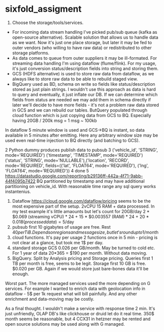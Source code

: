 # sixfold_assigment
1. Choose the storage/tools/services.
- For incoming data stream handling I've picked pub/sub queue (kafka as open-source alternative). Scalable solution that allows us to handle data as we want. Now it's just one place storage, but later it may be fed to outer vendors (who willing to have raw data) or redistributed to other storage platforms.
- As data comes to queue from outer suppliers it may be ill-formated. For streaming data handling I'm using dataflow (flume/flink). For my usage, it's just conversion status/description fields into string and storing them.
- GCS (HDFS alternative) is used to store raw data from dataflow, as we always like to store raw data to be able to rebuild staged view. 
- BigQuery used as BD, schema on write so fields like status/description stored as just plain strings. I wouldn't use this approach as data is hard to query and eventually, it just inflate our DB. If we can determine which fields from status are needed we may add them in schema directly if later we'll decide to have more fields - it's not a problem raw data stored in GCS and we can rebuild our tables.
ButQuery populated through cloud function which is just copying data from GCS to BQ. Especially having 20GB / 200k msg = 1 msg ~ 100kb

In dataflow 5 minute window is used and GCS->BQ is instant, so data available in 5 minutes after emitting. Here any arbitrary window size may be used even real-time injection to BQ directly (and batching to GCS). 

2 Python dummy produces publish data to pubsub
3 ('vehicle_id', 'STRING', mode='REQUIRED') ('timestamp', 'TIMESTAMP', mode='REQUIRED') ('status', 'STRING', mode='NULLABLE'),('location', 'RECORD', mode='REQUIRED', fields=(('lat', 'FLOAT64', mode='REQUIRED'), ('lng', 'FLOAT64', mode='REQUIRED'))
4 done
5 https://datastudio.google.com/reporting/b29136ff-442a-4f71-9abb-44f4095b7422 
BQ partitioned by timestamp and may have additional partitioning on vehicle_id. With reasonable time range any sql query works instantenius. 

1) Dataflow https://cloud.google.com/dataflow/pricing seems to be the most expensive part of the setup. 2vCPU 15 RAM + data processed. In my test example it's little amaounts but let's count for 20GB/day
2 * $0.069 (streaming vCPU) * 24 + 15 * $0.003557 (RAM) * 24 + 20 * $0.018 (processed data) = 5$/day
2) pubsub first 10 gigabytes of usage are free. Rest $40 per TiB. Depends on regions and message size, but let's round up to 1$/month
3) cloud functions. It's pay per usage 2 functions once in 5 min - pricing is not clear at a glance, but took me 1$ per day.
4) standard storage GCS 0.026 per GB/month. May be turned to cold etc. For 1 year of data 20*365 = $190 per month. Without data moving.
5) BigQuery. Split by Analysis pricing and  Storage pricing. 
Queries first 1 TB per month is free, seems to be legit. 
Storage first 10 GB is free. $0.020 per GB. Again if we would store just bare-bones data it'll be enough.

Worst part. The more managed services used the more depending on G services. For example I wanted to enrich data with geolocation info in dataflow - 5$ per 1k request what will bill painfully. And any other enrichment and data-moving may be costly.

As a final thought. I wouldn't make a service with response time 2 min. It's just unfriendly, OLAP DB's like clickhouse or druid let do it real time.
350$ month seems be reasonable, but 4 CCX31 in hetzner may be rented and open source solutions may be used along with G managed.
